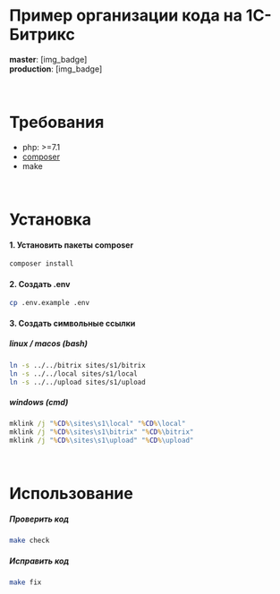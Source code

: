 # Пример организации кода на 1С-Битрикс

**master**: [img_badge]<br>
**production**: [img_badge]

<br>

# Требования
- php: >=7.1
- [composer](https://getcomposer.org/)
- make

<br>

# Установка


#### 1. Установить пакеты composer
```bash
composer install
```

#### 2. Создать .env
```bash
cp .env.example .env
```

#### 3. Создать символьные ссылки
##### linux / macos (bash)
```bash
ln -s ../../bitrix sites/s1/bitrix
ln -s ../../local sites/s1/local
ln -s ../../upload sites/s1/upload
```

##### windows (cmd)
```cmd
mklink /j "%CD%\sites\s1\local" "%CD%\local"
mklink /j "%CD%\sites\s1\bitrix" "%CD%\bitrix"
mklink /j "%CD%\sites\s1\upload" "%CD%\upload"
```

<br>

# Использование

##### Проверить код
```bash
make check
```
##### Исправить код
```bash
make fix
```
